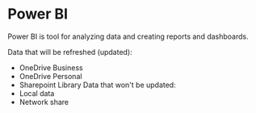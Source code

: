 # Power BI
Power BI is tool for analyzing data and creating reports and dashboards.

Data that will be refreshed (updated):
- OneDrive Business
- OneDrive Personal
- Sharepoint Library
Data that won't be updated:
- Local data
- Network share
